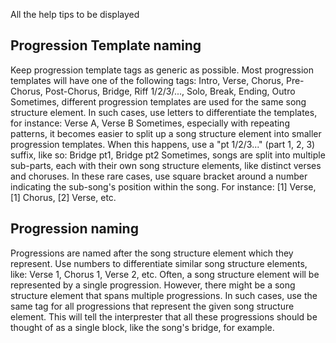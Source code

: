 All the help tips to be displayed


## Progression Template naming
Keep progression template tags as generic as possible. Most progression templates will have one of the following tags:
    Intro, Verse, Chorus, Pre-Chorus, Post-Chorus, Bridge, Riff 1/2/3/..., Solo, Break, Ending, Outro
Sometimes, different progression templates are used for the same song structure element. In such cases, use letters to differentiate the templates, for instance:
    Verse A, Verse B
Sometimes, especially with repeating patterns, it becomes easier to split up a song structure element into smaller progression templates. When this happens, use a "pt 1/2/3..." (part 1, 2, 3) suffix, like so:
    Bridge pt1, Bridge pt2
Sometimes, songs are split into multiple sub-parts, each with their own song structure elements, like distinct verses and choruses. In these rare cases, use square bracket around a number indicating the sub-song's position within the song. For instance:
    [1] Verse, [1] Chorus, [2] Verse, etc.

## Progression naming
Progressions are named after the song structure element which they represent. Use numbers to differentiate similar song structure elements, like:
    Verse 1, Chorus 1, Verse 2, etc.
Often, a song structure element will be represented by a single progression. However, there might be a song structure element that spans multiple progressions. In such cases, use the same tag for all progressions that represent the given song structure element. This will tell the interprester that all these progressions should be thought of as a single block, like the song's bridge, for example.